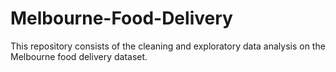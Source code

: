 # Melbourne-Food-Delivery
This repository consists of the cleaning and exploratory data analysis on the Melbourne food delivery dataset.
